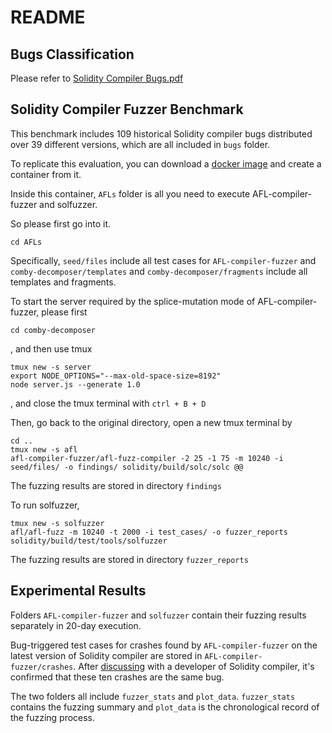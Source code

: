 # README

## Bugs Classification

Please refer to [Solidity Compiler Bugs.pdf](./Solidity%20Compiler%20Bugs.pdf)

## Solidity Compiler Fuzzer Benchmark

This benchmark includes 109 historical Solidity compiler bugs distributed over 39 different versions, which are all included in `bugs` folder.

To replicate this evaluation, you can download a [docker image](https://hub.docker.com/repository/docker/mhypony/sol-fuzzer-benchmark/general) and create a container from it.

Inside this container, `AFLs` folder is all you need to execute AFL-compiler-fuzzer and solfuzzer.

So please first go into it.

```
cd AFLs
```

Specifically, `seed/files` include all test cases for `AFL-compiler-fuzzer` and `comby-decomposer/templates` and `comby-decomposer/fragments` include all templates and fragments.

To start the server required by the splice-mutation mode of AFL-compiler-fuzzer, please first

```
cd comby-decomposer
```

, and then use tmux

```
tmux new -s server
export NODE_OPTIONS="--max-old-space-size=8192"
node server.js --generate 1.0
```

, and close the tmux terminal with `ctrl + B + D`

Then, go back to the original directory, open a new tmux terminal by

```
cd ..
tmux new -s afl
afl-compiler-fuzzer/afl-fuzz-compiler -2 25 -1 75 -m 10240 -i seed/files/ -o findings/ solidity/build/solc/solc @@
```

The fuzzing results are stored in directory `findings`

To run solfuzzer,

```
tmux new -s solfuzzer
afl/afl-fuzz -m 10240 -t 2000 -i test_cases/ -o fuzzer_reports solidity/build/test/tools/solfuzzer
```

The fuzzing results are stored in directory `fuzzer_reports`

## Experimental Results

Folders `AFL-compiler-fuzzer` and `solfuzzer` contain their fuzzing results separately in 20-day execution.

Bug-triggered test cases for crashes found by `AFL-compiler-fuzzer` on the latest version of Solidity compiler are stored in `AFL-compiler-fuzzer/crashes`.
After [discussing](https://github.com/ethereum/solidity/issues/14719#issuecomment-1842628879) with a developer of Solidity compiler, it's confirmed that these ten crashes are the same bug.

The two folders all include `fuzzer_stats` and `plot_data`.
`fuzzer_stats` contains the fuzzing summary and `plot_data` is the chronological record of the fuzzing process. 